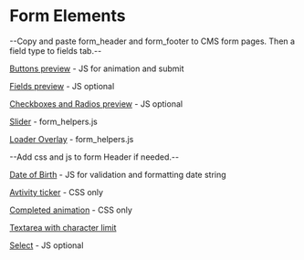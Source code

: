 # Form Elements

--Copy and paste form_header and form_footer to CMS form pages. Then a field type to fields tab.--

[Buttons preview](https://www.envoyhub.com/style-guide/buttons.html) - JS for animation and submit

[Fields preview](https://www.envoyhub.com/style-guide/fields.html) - JS optional 

[Checkboxes and Radios preview](https://www.envoyhub.com/style-guide/checkboxes-and-radios.html) - JS optional 

[Slider](https://www.envoyhub.com/style-guide/slider.html) - form_helpers.js

[Loader Overlay](https://www.envoyhub.com/style-guide/loader.html) - form_helpers.js

--Add css and js to form Header if needed.--

[Date of Birth](https://www.envoyhub.com/style-guide/dob.html) - JS for validation and formatting date string

[Avtivity ticker](https://www.envoyhub.com/style-guide/ticker.html) - CSS only

[Completed animation](https://www.envoyhub.com/style-guide/completion.html) - CSS only

[Textarea with character limit](https://www.envoyhub.com/style-guide/fields.html)

[Select](https://www.envoyhub.com/style-guide/select.html) - JS optional 
